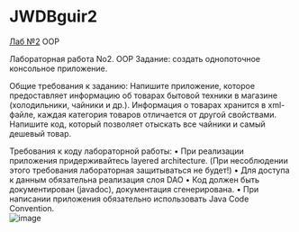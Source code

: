 # JWDBguir2
[Лаб №2](https://drive.google.com/file/d/1y9tyjeXoETFnRXTIth1lZcV-NTic6bEl/view?usp=sharing) OOP

Лабораторная работа No2. OOP
Задание: создать однопоточное консольное приложение.

Общие требования к заданию:
Напишите приложение, которое предоставляет информацию
об товарах бытовой техники в магазине (холодильники,
чайники и др.). Информация о товарах хранится в xml-файле,
каждая категория товаров отличается от другой свойствами.
Напишите код, который позволяет отыскать все чайники и
самый дешевый товар.

Требования к коду лабораторной работы:
• При реализации приложения придерживайтесь layered architecture. (При
несоблюдении этого требования лабораторная защитываться не будет!)
• Для доступа к данным обязательна реализация слоя DAO
• Код должен быть документирован (javadoc), документация сгенерирована.
• При написании приложения обязательно использовать Java Code Convention.
<br/>
![image](https://user-images.githubusercontent.com/36825328/145719058-a49eb767-1e1d-461e-9161-3492aa71e863.png)
